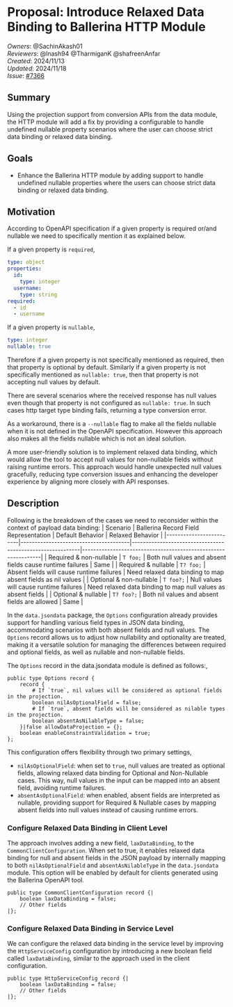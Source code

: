 # Proposal: Introduce Relaxed Data Binding to Ballerina HTTP Module

_Owners_: @SachinAkash01  
_Reviewers_: @lnash94 @TharmiganK @shafreenAnfar    
_Created_: 2024/11/13  
_Updated_: 2024/11/18  
_Issue_: [#7366](https://github.com/ballerina-platform/ballerina-library/issues/7366)

## Summary

Using the projection support from conversion APIs from the data module, the HTTP module will add a fix by providing a configurable to handle undefined nullable property scenarios where the user can choose strict data binding or relaxed data binding.

## Goals
- Enhance the Ballerina HTTP module by adding support to handle undefined nullable properties where the users can choose strict data binding or relaxed data binding.

## Motivation
According to OpenAPI specification if a given property is required or/and nullable we need to specifically mention it as explained below.

If a given property is `required`,
```yaml
type: object
properties:
  id:
    type: integer
  username:
    type: string
required:
  - id
  - username
```

If a given property is `nullable`,
```yaml
type: integer
nullable: true
```

Therefore if a given property is not specifically mentioned as required, then that property is optional by default. Similarly if a given property is not specifically mentioned as `nullable: true`, then that property is not accepting null values by default.

There are several scenarios where the received response has null values even though that property is not configured as `nullable: true`. In such cases http target type binding fails, returning a type conversion error.

As a workaround, there is a `--nullable` flag to make all the fields nullable when it is not defined in the OpenAPI specification. However this approach also makes all the fields nullable which is not an ideal solution.

A more user-friendly solution is to implement relaxed data binding, which would allow the tool to accept null values for non-nullable fields without raising runtime errors. This approach would handle unexpected null values gracefully, reducing type conversion issues and enhancing the developer experience by aligning more closely with API responses.

## Description
Following is the breakdown of the cases we need to reconsider within the context of payload data binding:
| Scenario                | Ballerina Record Field Representation | Default Behavior                                          | Relaxed Behavior                                              |
|-------------------------|---------------------------------------|-----------------------------------------------------------|---------------------------------------------------------------|
| Required & non-nullable | `T foo;`                              | Both null values and absent fields cause runtime failures | Same                                                          |
| Required & nullable     | `T? foo;`                             | Absent fields will cause runtime failures                 | Need relaxed data binding to map absent fields as nil values  |
| Optional & non-nullable | `T foo?;`                             | Null values will cause runtime failures                   | Need relaxed data binding to map null values as absent fields |
| Optional & nullable     | `T? foo?;`                            | Both nil values and absent fields are allowed             | Same                                                          |

In the `data.jsondata` package, the `Options` configuration already provides support for handling various field types in JSON data binding, accommodating scenarios with both absent fields and null values. The `Options` record allows us to adjust how nullability and optionality are treated, making it a versatile solution for managing the differences between required and optional fields, as well as nullable and non-nullable fields.

The `Options` record in the data.jsondata module is defined as follows:,

```ballerina
public type Options record {
    record {
        # If `true`, nil values will be considered as optional fields in the projection.
        boolean nilAsOptionalField = false;
        # If `true`, absent fields will be considered as nilable types in the projection.
        boolean absentAsNilableType = false;
    }|false allowDataProjection = {};
    boolean enableConstraintValidation = true;
};
```

This configuration offers flexibility through two primary settings,
- `nilAsOptionalField`: when set to `true`, null values are treated as optional fields, allowing relaxed data binding for Optional and Non-Nullable cases. This way, null values in the input can be mapped into an absent field, avoiding runtime failures.
- `absentAsOptionalField`: when enabled, absent fields are interpreted as nullable, providing support for Required & Nullable cases by mapping absent fields into null values  instead of causing runtime errors.

### Configure Relaxed Data Binding in Client Level
The approach involves adding a new field, `laxDataBinding`, to the `CommonClientConfiguration`. When set to true, it enables relaxed data binding for null and absent fields in the JSON payload by internally mapping to both `nilAsOptionalField` and `absentAsNilableType` in the `data.jsondata` module. This option will be enabled by default for clients generated using the Ballerina OpenAPI tool.

```ballerina
public type CommonClientConfiguration record {|
    boolean laxDataBinding = false;
    // Other fields
|};
```

### Configure Relaxed Data Binding in Service Level
We can configure the relaxed data binding in the service level by improving the `HttpServiceConfig` configuration by introducing a new boolean field called `laxDataBinding`, similar to the approach used in the client configuration.

```ballerina
public type HttpServiceConfig record {|
    boolean laxDataBinding = false;
    // Other fields
|};
```
